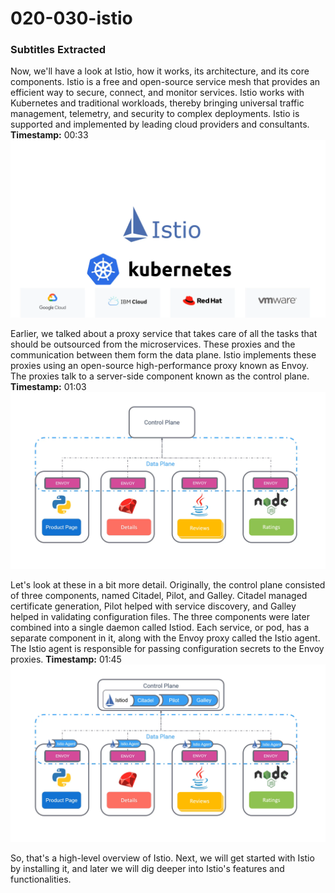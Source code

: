 # 020-030-istio



### Subtitles Extracted
Now, we'll have a look at Istio, how it works, its architecture, and its core components. Istio is a free and open-source service mesh that provides an efficient way to secure, connect, and monitor services. Istio works with Kubernetes and traditional workloads, thereby bringing universal traffic management, telemetry, and security to complex deployments. Istio is supported and implemented by leading cloud providers and consultants.
**Timestamp:** 00:33
![Screenshot](00_33_134.png)



Earlier, we talked about a proxy service that takes care of all the tasks that should be outsourced from the microservices. These proxies and the communication between them form the data plane. Istio implements these proxies using an open-source high-performance proxy known as Envoy. The proxies talk to a server-side component known as the control plane.
**Timestamp:** 01:03
![Screenshot](01_03_848.png)


Let's look at these in a bit more detail. Originally, the control plane consisted of three components, named Citadel, Pilot, and Galley. Citadel managed certificate generation, Pilot helped with service discovery, and Galley helped in validating configuration files. The three components were later combined into a single daemon called Istiod. Each service, or pod, has a separate component in it, along with the Envoy proxy called the Istio agent. The Istio agent is responsible for passing configuration secrets to the Envoy proxies.
**Timestamp:** 01:45
![Screenshot](01_45_133.png)


So, that's a high-level overview of Istio. Next, we will get started with Istio by installing it, and later we will dig deeper into Istio's features and functionalities.
